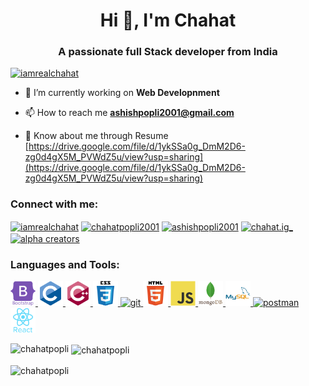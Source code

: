 <h1 align="center">Hi 👋, I'm Chahat</h1>
<h3 align="center">A passionate full Stack developer from India</h3>

<p align="left"> <a href="https://twitter.com/iamrealchahat" target="blank"><img src="https://img.shields.io/twitter/follow/iamrealchahat?logo=twitter&style=for-the-badge" alt="iamrealchahat" /></a> </p>

- 🔭 I’m currently working on **Web Developnment**

- 📫 How to reach me **ashishpopli2001@gmail.com**

- 📄 Know about me through Resume [https://drive.google.com/file/d/1ykSSa0g_DmM2D6-zg0d4gX5M_PVWdZ5u/view?usp=sharing](https://drive.google.com/file/d/1ykSSa0g_DmM2D6-zg0d4gX5M_PVWdZ5u/view?usp=sharing)

<h3 align="left">Connect with me:</h3>
<p align="left">
<a href="https://twitter.com/iamrealchahat" target="blank"><img align="center" src="https://raw.githubusercontent.com/rahuldkjain/github-profile-readme-generator/master/src/images/icons/Social/twitter.svg" alt="iamrealchahat" height="30" width="40" /></a>
<a href="https://linkedin.com/in/chahatpopli2001" target="blank"><img align="center" src="https://raw.githubusercontent.com/rahuldkjain/github-profile-readme-generator/master/src/images/icons/Social/linked-in-alt.svg" alt="chahatpopli2001" height="30" width="40" /></a>
<a href="https://codesandbox.com/ashishpopli2001" target="blank"><img align="center" src="https://raw.githubusercontent.com/rahuldkjain/github-profile-readme-generator/master/src/images/icons/Social/codesandbox.svg" alt="ashishpopli2001" height="30" width="40" /></a>
<a href="https://instagram.com/chahat.ig_" target="blank"><img align="center" src="https://raw.githubusercontent.com/rahuldkjain/github-profile-readme-generator/master/src/images/icons/Social/instagram.svg" alt="chahat.ig_" height="30" width="40" /></a>
<a href="https://www.youtube.com/c/alpha creators" target="blank"><img align="center" src="https://raw.githubusercontent.com/rahuldkjain/github-profile-readme-generator/master/src/images/icons/Social/youtube.svg" alt="alpha creators" height="30" width="40" /></a>
</p>

<h3 align="left">Languages and Tools:</h3>
<p align="left"> <a href="https://getbootstrap.com" target="_blank" rel="noreferrer"> <img src="https://raw.githubusercontent.com/devicons/devicon/master/icons/bootstrap/bootstrap-plain-wordmark.svg" alt="bootstrap" width="40" height="40"/> </a> <a href="https://www.cprogramming.com/" target="_blank" rel="noreferrer"> <img src="https://raw.githubusercontent.com/devicons/devicon/master/icons/c/c-original.svg" alt="c" width="40" height="40"/> </a> <a href="https://www.w3schools.com/cpp/" target="_blank" rel="noreferrer"> <img src="https://raw.githubusercontent.com/devicons/devicon/master/icons/cplusplus/cplusplus-original.svg" alt="cplusplus" width="40" height="40"/> </a> <a href="https://www.w3schools.com/css/" target="_blank" rel="noreferrer"> <img src="https://raw.githubusercontent.com/devicons/devicon/master/icons/css3/css3-original-wordmark.svg" alt="css3" width="40" height="40"/> </a> <a href="https://git-scm.com/" target="_blank" rel="noreferrer"> <img src="https://www.vectorlogo.zone/logos/git-scm/git-scm-icon.svg" alt="git" width="40" height="40"/> </a> <a href="https://www.w3.org/html/" target="_blank" rel="noreferrer"> <img src="https://raw.githubusercontent.com/devicons/devicon/master/icons/html5/html5-original-wordmark.svg" alt="html5" width="40" height="40"/> </a> <a href="https://developer.mozilla.org/en-US/docs/Web/JavaScript" target="_blank" rel="noreferrer"> <img src="https://raw.githubusercontent.com/devicons/devicon/master/icons/javascript/javascript-original.svg" alt="javascript" width="40" height="40"/> </a> <a href="https://www.mongodb.com/" target="_blank" rel="noreferrer"> <img src="https://raw.githubusercontent.com/devicons/devicon/master/icons/mongodb/mongodb-original-wordmark.svg" alt="mongodb" width="40" height="40"/> </a> <a href="https://www.mysql.com/" target="_blank" rel="noreferrer"> <img src="https://raw.githubusercontent.com/devicons/devicon/master/icons/mysql/mysql-original-wordmark.svg" alt="mysql" width="40" height="40"/> </a> <a href="https://postman.com" target="_blank" rel="noreferrer"> <img src="https://www.vectorlogo.zone/logos/getpostman/getpostman-icon.svg" alt="postman" width="40" height="40"/> </a> <a href="https://reactjs.org/" target="_blank" rel="noreferrer"> <img src="https://raw.githubusercontent.com/devicons/devicon/master/icons/react/react-original-wordmark.svg" alt="react" width="40" height="40"/> </a> </p>

<p><img align="left" src="https://github-readme-stats.vercel.app/api/top-langs?username=chahatpopli&show_icons=true&locale=en&layout=compact" alt="chahatpopli" /></p>

<p>&nbsp;<img align="center" src="https://github-readme-stats.vercel.app/api?username=chahatpopli&show_icons=true&locale=en" alt="chahatpopli" /></p>

<p><img align="center" src="https://github-readme-streak-stats.herokuapp.com/?user=chahatpopli&" alt="chahatpopli" /></p>
